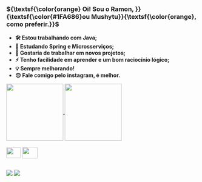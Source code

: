 
### ${\textsf{\color{orange} Oi! Sou o Ramon, }}{\textsf{\color{#1FA686}ou Mushytu}}{\textsf{\color{orange}, como preferir.}}$
- **🛠️ Estou trabalhando com Java;**
- **🍃 Estudando Spring e Microsserviços;**
- **👥 Gostaria de trabalhar em novos projetos;**
- **⚡ Tenho facilidade em aprender e um bom raciocínio lógico;**
- **💡 Sempre melhorando!**
- **🙃 Fale comigo pelo instagram, é melhor.**

<a href="https://github.com/mushytu/github-readme-stats">
  <img height="150" align="center" src="https://github-readme-stats.vercel.app/api?username=mushytu&show_icons=true&locale=pt-br&hide_border=true&bg_color=074133&text_color=FFFFFF&title_color=EA8C2F&icon_color=AF5C09&line_height=20&" />
</a>
<a href="https://github.com/mushytu/github-readme-stats">
  <img height="150" align="center" src="https://github-readme-stats.vercel.app/api/top-langs/?username=mushytu&layout=compact&show_icons=true&locale=pt-br&hide_border=true&bg_color=074133&text_color=FFFFFF&title_color=EA8C2F&icon_color=AF5C09&line_height=20&" />
</a>

<div style= display: flex> <br>
  <img align="center" height="28" width="38" src="https://cdn.jsdelivr.net/gh/devicons/devicon/icons/spring/spring-original.svg" />
  <img align="center" height="30" width="40" src="https://cdn.jsdelivr.net/gh/devicons/devicon/icons/java/java-plain.svg"/>
</div>

##

<div>
   <a href="https://instagram.com/mushytu" target="_blank"><img src="https://img.shields.io/badge/-Instagram-%23E4405F?style=for-the-badge&logo=instagram&logoColor=white" target="_blank"></a>
    <a href="https://www.linkedin.com/in/mushytu" target="_blank"><img src="https://img.shields.io/badge/-LinkedIn-%230077B5?style=for-the-badge&logo=linkedin&logoColor=white" target="_blank"></a> 
</div>
